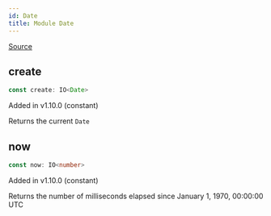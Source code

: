 ```yaml
---
id: Date
title: Module Date
---
```


[Source](https://github.com/gcanti/fp-ts/blob/master/src/Date.ts)

## create

```ts
const create: IO<Date>
```

Added in v1.10.0 (constant)

Returns the current `Date`

## now

```ts
const now: IO<number>
```

Added in v1.10.0 (constant)

Returns the number of milliseconds elapsed since January 1, 1970, 00:00:00 UTC
